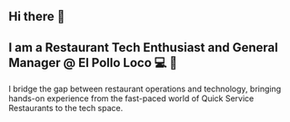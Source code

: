 ## Hi there 👋

## I am a Restaurant Tech Enthusiast and General Manager @ El Pollo Loco 💻 🐓 

I bridge the gap between restaurant operations and technology, bringing hands-on experience from the fast-paced world of Quick Service Restaurants to the tech space.



<!--
**calumnguyen/calumnguyen** is a ✨ _special_ ✨ repository because its `README.md` (this file) appears on your GitHub profile.

Here are some ideas to get you started:

- 🔭 I’m currently working on ...
- 🌱 I’m currently learning ...
- 👯 I’m looking to collaborate on ...
- 🤔 I’m looking for help with ...
- 💬 Ask me about ...
- 📫 How to reach me: ...
- 😄 Pronouns: ...
- ⚡ Fun fact: ...
-->
